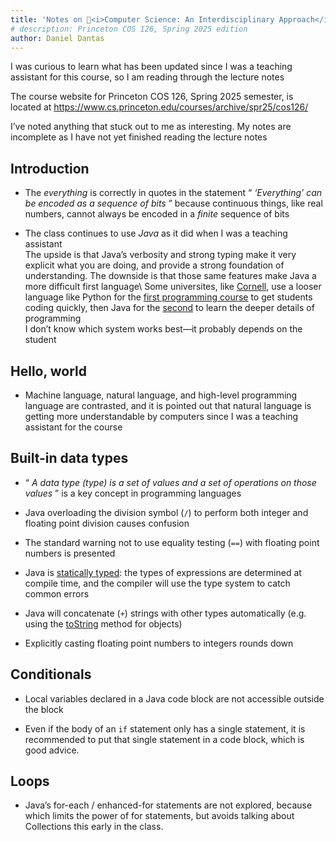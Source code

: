 ```yaml
---
title: 'Notes on 🏫<i>Computer Science: An Interdisciplinary Approach</i>'
# description: Princeton COS 126, Spring 2025 edition
author: Daniel Dantas
---
```


I was curious to learn what has been updated since I was a teaching assistant for this course, so I am reading through the lecture notes

The course website for Princeton COS 126, Spring 2025 semester, is located at <https://www.cs.princeton.edu/courses/archive/spr25/cos126/>

I’ve noted anything that stuck out to me as interesting. My notes are incomplete as I have not yet finished reading the lecture notes

## Introduction
  * The _everything_ is correctly in quotes in the statement “ _‘Everything’ can be encoded as a sequence of bits_ ” because continuous things, like real numbers, cannot always be encoded in a _finite_ sequence of bits

  * The class continues to use _Java_ as it did when I was a teaching assistant   
The upside is that Java’s verbosity and strong typing make it very explicit what you are doing, and provide a strong foundation of understanding. The downside is that those same features make Java a more difficult first language\ 
Some universites, like [Cornell](https://dantasfiles.substack.com/p/cornell-cs-reading-list-spring-2025), use a looser language like Python for the [first programming course](https://dantasfiles.substack.com/p/notes-on-introduction-to-computing) to get students coding quickly, then Java for the [second](https://www.cs.cornell.edu/courses/cs2110/2025sp/) to learn the deeper details of programming\
I don’t know which system works best—it probably depends on the student

## Hello, world
  * Machine language, natural language, and high-level programming language are contrasted, and it is pointed out that natural language is getting more understandable by computers since I was a teaching assistant for the course

## Built-in data types
  * “ _A data type (type) is a set of values and a set of operations on those values_ ” is a key concept in programming languages
  
  * Java overloading the division symbol (`/`) to perform both integer and floating point division causes confusion

  * The standard warning not to use equality testing (`==`) with floating point numbers is presented

  * Java is [statically typed](https://en.wikipedia.org/wiki/Type_system#Static_type_checking): the types of expressions are determined at compile time, and the compiler will use the type system to catch common errors

  * Java will concatenate (`+`) strings with other types automatically (e.g. using the [toString](https://docs.oracle.com/en/java/javase/23/docs/api/java.base/java/lang/Object.html#toString\(\)) method for objects)

  * Explicitly casting floating point numbers to integers rounds down

## Conditionals
  * Local variables declared in a Java code block are not accessible outside the block

  * Even if the body of an `if` statement only has a single statement, it is recommended to put that single statement in a code block, which is good advice.

## Loops

  * Java’s for-each / enhanced-for statements are not explored, because which limits the power of for statements, but avoids talking about Collections this early in the class.



